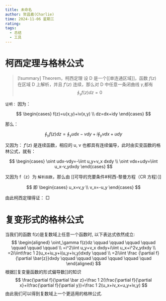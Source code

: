 ```yaml
---
title: 未命名
author: 贺昌嘉(Charlie)
time: 2024-11-06 星期三
rating: 
tags:
  - 总结
  - 工具
---
```

# 柯西定理与格林公式

> [!summary] Theorem，柯西定理
> 设 D 是一个[[单连通区域]]，函数 $f(z)$ 在区域 D 上解析，并且 $f'(z)$ 连续，那么对 D 中任意一条闭曲线 $\gamma$,都有
>$$
\oint_\gamma f(z)dz=0
>$$

`证明：`
因为：

$$
\begin{cases}
f(z)=u(x,y)+iv(x,y) \\
dz=dx+idy
\end{cases}
$$

那么：

$$
\oint_\gamma f(z)dz=\oint_\gamma udx-vdy+i\oint_\gamma vdx+udy
$$

又因为： $f'(z)$ 是连续函数，相应的 u, v 也都具有连续偏导，此时由实变函数的格林公式，就有：

$$
\begin{cases}
\oint udx-vdy=-\iint u_y+v_x dxdy \\
\oint vdx+udy=\iint u_x-v_ydxdy
\end{cases}
$$

又因为 f（z）为 `解析函数`，那么由 [[可导的充要条件#柯西-黎曼方程（CR 方程）]]

$$
即 
\begin{cases}
u_x=v_y \\
v_x=-u_y
\end{cases}
$$

由此柯西定理得证： $\Box$

# 复变形式的格林公式
当我们的函数 f(z)是复数域上任意一个函数时,
以下表达式依然成立:
$$
\begin{aligned}
\oint_\gamma f(z)dz \qquad \qquad \qquad \qquad \qquad \qquad \qquad \\ =i^2\iint u_y+v_x dxdy+i\iint u_x+i^2v_ydxdy  \\   =2i\iint\frac 1 2(u_x+iu_y+i(u_y+iv_y)dxdy \qquad  \\ 
=2i\iint \frac {\partial f}{\partial \bar{z}}dxdy \qquad \qquad \qquad \qquad \qquad \quad
\end{aligned}
$$
根据[[复变量函数的形式偏导数]]的知识
$$
\frac{\partial f}{\partial \bar z}=\frac 1 2(\frac{\partial f}{\partial x}+i\frac{\partial f}{\partial y})=\frac 1 2(u_x+iv_x+u_y+iv_y)
$$
由此我们可以得到复数域上一个更适用的格林公式.
